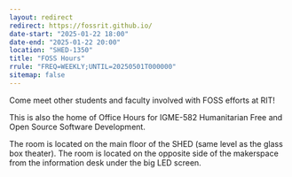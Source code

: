 ```yaml
---
layout: redirect
redirect: https://fossrit.github.io/
date-start: "2025-01-22 18:00"
date-end: "2025-01-22 20:00"
location: "SHED-1350"
title: "FOSS Hours"
rrule: "FREQ=WEEKLY;UNTIL=20250501T000000"
sitemap: false
---
```

Come meet other students and faculty involved with FOSS efforts at RIT!

This is also the home of Office Hours for IGME-582 Humanitarian Free and Open Source Software Development.

The room is located on the main floor of the SHED (same level as the glass box theater). The room is located on the opposite side of the makerspace from the information desk under the big LED screen.

